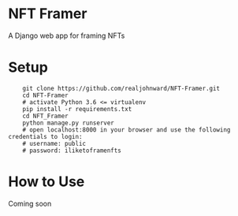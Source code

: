 
# NFT Framer
A Django web app for framing NFTs 

# Setup
        git clone https://github.com/realjohnward/NFT-Framer.git
        cd NFT-Framer
        # activate Python 3.6 <= virtualenv
        pip install -r requirements.txt
        cd NFT_Framer
        python manage.py runserver
        # open localhost:8000 in your browser and use the following credentials to login:
        # username: public
        # password: iliketoframenfts

# How to Use
Coming soon